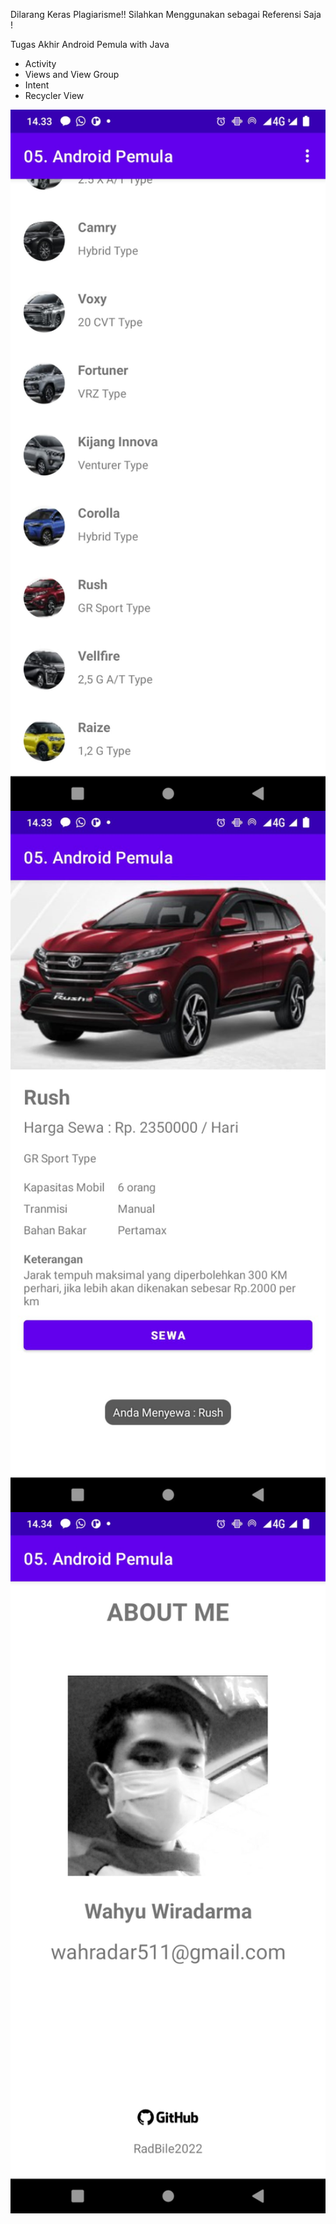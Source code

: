 Dilarang Keras Plagiarisme!! Silahkan Menggunakan sebagai Referensi Saja !

Tugas Akhir Android Pemula with Java

- Activity
- Views and View Group
- Intent
- Recycler View

<img src="https://github.com/RadBile2022/05.-Android-Pemula/blob/main/screnshoot/1.dashboard.png" width="600" align="left">
<img src="https://github.com/RadBile2022/05.-Android-Pemula/blob/main/screnshoot/2.detail.png" width="600" align="left">
<img src="https://github.com/RadBile2022/05.-Android-Pemula/blob/main/screnshoot/3.about.png" width="600" align="left">

